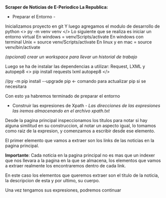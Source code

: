 **Scraper de Noticias de E-Periodico La Republica:**

- Preparar el Entorno -

Inicializamos proyecto en git
Y luego agregamos el modulo de desarrollo de python
<> py -m venv venv </>
Lo siguiente que se realiza es iniciar un entorno virtual
En windows = venv/Scripts/activate
En windows con terminal Unix = source venv/Scripts/activate
En linux y en mac = source venv/bin/activate

*(opcional) crear un workspace para llevar un historial de trabajo*

Luego se ha de instalar las dependencias a utilizar: Request, LXML y autopep8
<> pip install requests lxml autopep8 </>

//py -m pip install --upgrade pip <- comando para actualizar pip si se necesitara

Con esto ya habremos terminado de preparar el entorno

- Construir las expresiones de Xpath -
*Las direcciones de las expresiones las iremos almacenando en el archivo xpath.txt*

Desde la pagina principal inspeccionamos los titulos para notar si hay alguna
similitud en su construccion, al notar un aspecto igual, lo tomamos como raiz
de la expresion, y comenzamos a escribir desde ese elemento.

El primer elemento que vamos a extraer son los links de las noticias en la pagina principal.

**Importante**: Cada noticia en la pagina principal no es mas que un indexer que nos llevara a la pagina en la que se almacena, los elementos que vamos a extraer realmente los encontraremos dentro de cada link.

En este caso los elementos que queremos extraer son el titulo de la noticia, la descripcion de esta y por ultimo, su cuerpo.

Una vez tengamos sus expresiones, podremos continuar
